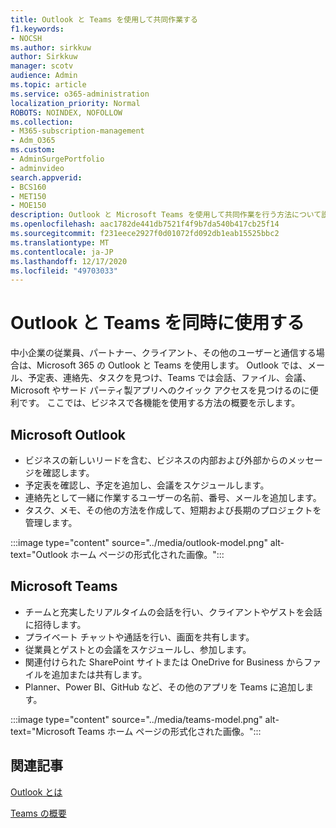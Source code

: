 ```yaml
---
title: Outlook と Teams を使用して共同作業する
f1.keywords:
- NOCSH
ms.author: sirkkuw
author: Sirkkuw
manager: scotv
audience: Admin
ms.topic: article
ms.service: o365-administration
localization_priority: Normal
ROBOTS: NOINDEX, NOFOLLOW
ms.collection:
- M365-subscription-management
- Adm_O365
ms.custom:
- AdminSurgePortfolio
- adminvideo
search.appverid:
- BCS160
- MET150
- MOE150
description: Outlook と Microsoft Teams を使用して共同作業を行う方法について説明します。
ms.openlocfilehash: aac1782de441db7521f4f9b7da540b417cb25f14
ms.sourcegitcommit: f231eece2927f0d01072fd092db1eab15525bbc2
ms.translationtype: MT
ms.contentlocale: ja-JP
ms.lasthandoff: 12/17/2020
ms.locfileid: "49703033"
---
```

# <a name="use-outlook-and-teams-together"></a>Outlook と Teams を同時に使用する

中小企業の従業員、パートナー、クライアント、その他のユーザーと通信する場合は、Microsoft 365 の Outlook と Teams を使用します。 Outlook では、メール、予定表、連絡先、タスクを見つけ、Teams では会話、ファイル、会議、Microsoft やサード パーティ製アプリへのクイック アクセスを見つけるのに便利です。 ここでは、ビジネスで各機能を使用する方法の概要を示します。

## <a name="microsoft-outlook"></a>Microsoft Outlook

- ビジネスの新しいリードを含む、ビジネスの内部および外部からのメッセージを確認します。
- 予定表を確認し、予定を追加し、会議をスケジュールします。
- 連絡先として一緒に作業するユーザーの名前、番号、メールを追加します。
- タスク、メモ、その他の方法を作成して、短期および長期のプロジェクトを管理します。

:::image type="content" source="../media/outlook-model.png" alt-text="Outlook ホーム ページの形式化された画像。":::

## <a name="microsoft-teams"></a>Microsoft Teams

- チームと充実したリアルタイムの会話を行い、クライアントやゲストを会話に招待します。
- プライベート チャットや通話を行い、画面を共有します。
- 従業員とゲストとの会議をスケジュールし、参加します。
- 関連付けられた SharePoint サイトまたは OneDrive for Business からファイルを追加または共有します。
- Planner、Power BI、GitHub など、その他のアプリを Teams に追加します。

:::image type="content" source="../media/teams-model.png" alt-text="Microsoft Teams ホーム ページの形式化された画像。"::: 

## <a name="related-articles"></a>関連記事

[Outlook とは](https://support.microsoft.com/office10f1fa35-f33a-4cb7-838c-a7f3e6228b20)

[Teams の概要](https://docs.microsoft.com/MicrosoftTeams/Teams-overview)